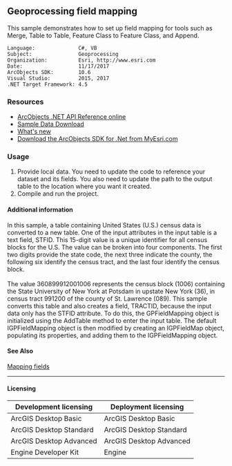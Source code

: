 ## Geoprocessing field mapping

  <div xmlns="http://www.w3.org/1999/xhtml" xmlns:my="http://schemas.microsoft.com/office/infopath/2003/myXSD/2006-02-10T23:25:53">This sample demonstrates how to set up field mapping for tools such as Merge, Table to Table, Feature Class to Feature Class, and Append.</div>  


<!-- TODO: Fill this section below with metadata about this sample-->
```
Language:              C#, VB
Subject:               Geoprocessing
Organization:          Esri, http://www.esri.com
Date:                  11/17/2017
ArcObjects SDK:        10.6
Visual Studio:         2015, 2017
.NET Target Framework: 4.5
```

### Resources

* [ArcObjects .NET API Reference online](http://desktop.arcgis.com/en/arcobjects/latest/net/webframe.htm)  
* [Sample Data Download](../../releases)  
* [What's new](http://desktop.arcgis.com/en/arcobjects/latest/net/webframe.htm#05247c04-bfd9-4e36-ae09-bc6e833c3b14.htm)  
* [Download the ArcObjects SDK for .Net from MyEsri.com](https://my.esri.com/)  

### Usage
1. Provide local data. You need to update the code to reference your dataset and its fields. You also need to update the path to the output table to the location where you want it created.  
1. Compile and run the project.   





#### Additional information  
<div xmlns="http://www.w3.org/1999/xhtml" xmlns:my="http://schemas.microsoft.com/office/infopath/2003/myXSD/2006-02-10T23:25:53">In this sample, a table containing United States (U.S.) census data is converted to a new table. One of the input attributes in the input table is a text field, STFID. This 15-digit value is a unique identifier for all census blocks for the U.S. The value can be broken into four components. The first two digits provide the state code, the next three indicate the county, the following six identify the census tract, and the last four identify the census block.</div>  
<div xmlns="http://www.w3.org/1999/xhtml" xmlns:my="http://schemas.microsoft.com/office/infopath/2003/myXSD/2006-02-10T23:25:53"> </div>  
<div xmlns="http://www.w3.org/1999/xhtml" xmlns:my="http://schemas.microsoft.com/office/infopath/2003/myXSD/2006-02-10T23:25:53">The value 360899912001006 represents the census block (1006) containing the State University of New York at Potsdam in upstate New York (36), in census tract 991200 of the county of St. Lawrence (089). This sample converts this table and also creates a field, TRACTID, because the input data only has the STFID attribute. To do this, the GPFieldMapping object is initialized using the AddTable method to enter the input table. The default IGPFieldMapping object is then modified by creating an IGPFieldMap object, populating its properties, and adding them to the IGPFieldMapping object. </div>  


#### See Also  
[Mapping fields](http://desktop.arcgis.com/search/?q=Mapping%20fields&p=0&language=en&product=arcobjects-sdk-dotnet&version=&n=15&collection=help)  


---------------------------------

#### Licensing  
| Development licensing | Deployment licensing | 
| ------------- | ------------- | 
| ArcGIS Desktop Basic | ArcGIS Desktop Basic |  
| ArcGIS Desktop Standard | ArcGIS Desktop Standard |  
| ArcGIS Desktop Advanced | ArcGIS Desktop Advanced |  
| Engine Developer Kit | Engine |  


